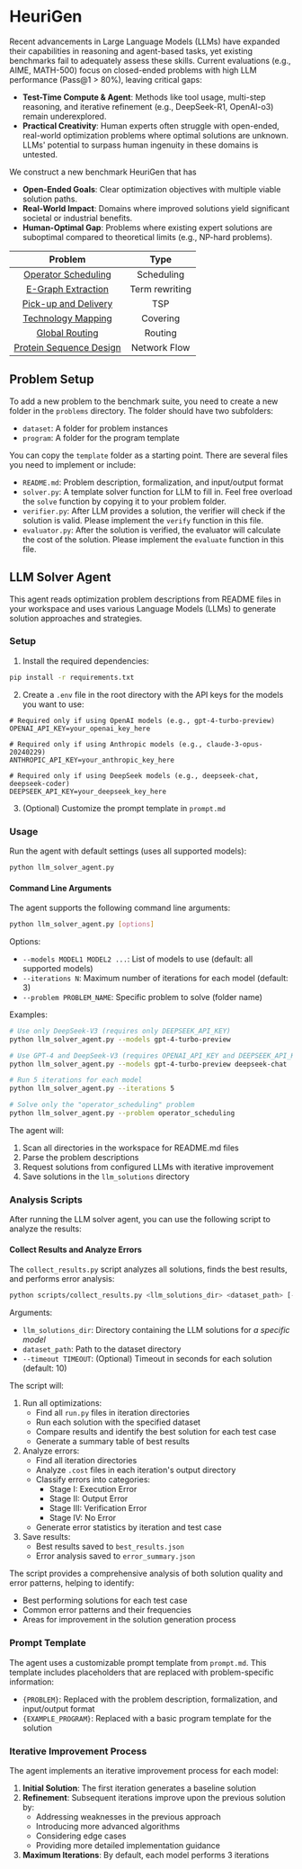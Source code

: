 # HeuriGen

Recent advancements in Large Language Models (LLMs) have expanded their capabilities in reasoning and agent-based tasks, yet existing benchmarks fail to adequately assess these skills. Current evaluations (e.g., AIME, MATH-500) focus on closed-ended problems with high LLM performance (Pass@1 > 80%), leaving critical gaps:
* **Test-Time Compute & Agent**: Methods like tool usage, multi-step reasoning, and iterative refinement (e.g., DeepSeek-R1, OpenAI-o3) remain underexplored.
* **Practical Creativity**: Human experts often struggle with open-ended, real-world optimization problems where optimal solutions are unknown. LLMs' potential to surpass human ingenuity in these domains is untested.

We construct a new benchmark HeuriGen that has
* **Open-Ended Goals**: Clear optimization objectives with multiple viable solution paths.
* **Real-World Impact**: Domains where improved solutions yield significant societal or industrial benefits.
* **Human-Optimal Gap**: Problems where existing expert solutions are suboptimal compared to theoretical limits (e.g., NP-hard problems).

| Problem | Type |
| :--: | :--: |
| [Operator Scheduling](operator_scheduling) | Scheduling |
| [E-Graph Extraction](e-graph-extraction) | Term rewriting |
| [Pick-up and Delivery](pdptw) | TSP |
| [Technology Mapping](technology_mapping) | Covering |
| [Global Routing](global_routing) | Routing |
| [Protein Sequence Design](protein_sequence_design) | Network Flow |


## Problem Setup
To add a new problem to the benchmark suite, you need to create a new folder in the `problems` directory.
The folder should have two subfolders:
* `dataset`: A folder for problem instances
* `program`: A folder for the program template

You can copy the `template` folder as a starting point. There are several files you need to implement or include:
* `README.md`: Problem description, formalization, and input/output format
* `solver.py`: A template solver function for LLM to fill in. Feel free overload the `solve` function by copying it to your problem folder.
* `verifier.py`: After LLM provides a solution, the verifier will check if the solution is valid. Please implement the `verify` function in this file.
* `evaluator.py`: After the solution is verified, the evaluator will calculate the cost of the solution. Please implement the `evaluate` function in this file.

## LLM Solver Agent

This agent reads optimization problem descriptions from README files in your workspace and uses various Language Models (LLMs) to generate solution approaches and strategies.

### Setup

1. Install the required dependencies:
```bash
pip install -r requirements.txt
```

2. Create a `.env` file in the root directory with the API keys for the models you want to use:
```
# Required only if using OpenAI models (e.g., gpt-4-turbo-preview)
OPENAI_API_KEY=your_openai_key_here

# Required only if using Anthropic models (e.g., claude-3-opus-20240229)
ANTHROPIC_API_KEY=your_anthropic_key_here

# Required only if using DeepSeek models (e.g., deepseek-chat, deepseek-coder)
DEEPSEEK_API_KEY=your_deepseek_key_here
```

3. (Optional) Customize the prompt template in `prompt.md`

### Usage

Run the agent with default settings (uses all supported models):
```bash
python llm_solver_agent.py
```

#### Command Line Arguments

The agent supports the following command line arguments:

```bash
python llm_solver_agent.py [options]
```

Options:
- `--models MODEL1 MODEL2 ...`: List of models to use (default: all supported models)
- `--iterations N`: Maximum number of iterations for each model (default: 3)
- `--problem PROBLEM_NAME`: Specific problem to solve (folder name)

Examples:
```bash
# Use only DeepSeek-V3 (requires only DEEPSEEK_API_KEY)
python llm_solver_agent.py --models gpt-4-turbo-preview

# Use GPT-4 and DeepSeek-V3 (requires OPENAI_API_KEY and DEEPSEEK_API_KEY)
python llm_solver_agent.py --models gpt-4-turbo-preview deepseek-chat

# Run 5 iterations for each model
python llm_solver_agent.py --iterations 5

# Solve only the "operator_scheduling" problem
python llm_solver_agent.py --problem operator_scheduling
```

The agent will:
1. Scan all directories in the workspace for README.md files
2. Parse the problem descriptions
3. Request solutions from configured LLMs with iterative improvement
4. Save solutions in the `llm_solutions` directory


### Analysis Scripts

After running the LLM solver agent, you can use the following script to analyze the results:

#### Collect Results and Analyze Errors

The `collect_results.py` script analyzes all solutions, finds the best results, and performs error analysis:

```bash
python scripts/collect_results.py <llm_solutions_dir> <dataset_path> [--timeout TIMEOUT]
```

Arguments:
- `llm_solutions_dir`: Directory containing the LLM solutions for *a specific model*
- `dataset_path`: Path to the dataset directory
- `--timeout TIMEOUT`: (Optional) Timeout in seconds for each solution (default: 10)

The script will:
1. Run all optimizations:
   - Find all `run.py` files in iteration directories
   - Run each solution with the specified dataset
   - Compare results and identify the best solution for each test case
   - Generate a summary table of best results
2. Analyze errors:
   - Find all iteration directories
   - Analyze `.cost` files in each iteration's output directory
   - Classify errors into categories:
     - Stage I: Execution Error
     - Stage II: Output Error
     - Stage III: Verification Error
     - Stage IV: No Error
   - Generate error statistics by iteration and test case
3. Save results:
   - Best results saved to `best_results.json`
   - Error analysis saved to `error_summary.json`

The script provides a comprehensive analysis of both solution quality and error patterns, helping to identify:
- Best performing solutions for each test case
- Common error patterns and their frequencies
- Areas for improvement in the solution generation process

### Prompt Template

The agent uses a customizable prompt template from `prompt.md`. This template includes placeholders that are replaced with problem-specific information:

- `{PROBLEM}`: Replaced with the problem description, formalization, and input/output format
- `{EXAMPLE_PROGRAM}`: Replaced with a basic program template for the solution


### Iterative Improvement Process

The agent implements an iterative improvement process for each model:

1. **Initial Solution**: The first iteration generates a baseline solution
2. **Refinement**: Subsequent iterations improve upon the previous solution by:
   - Addressing weaknesses in the previous approach
   - Introducing more advanced algorithms
   - Considering edge cases
   - Providing more detailed implementation guidance
3. **Maximum Iterations**: By default, each model performs 3 iterations

